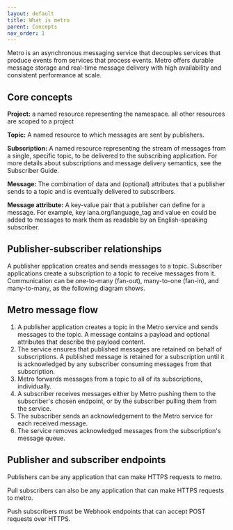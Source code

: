 ```yaml
---
layout: default
title: What is metro
parent: Concepts
nav_order: 1
---
```


Metro is an asynchronous messaging service that decouples services that produce events from services that process events. Metro offers durable message storage and real-time message delivery with high availability and consistent performance at scale.

Core concepts
---
<b>Project:</b> a named resource representing the namespace. all other resources are scoped to a project

<b>Topic:</b> A named resource to which messages are sent by publishers.

<b>Subscription:</b> A named resource representing the stream of messages from a single, specific topic, to be delivered to the subscribing application. For more details about subscriptions and message delivery semantics, see the Subscriber Guide.

<b>Message:</b> The combination of data and (optional) attributes that a publisher sends to a topic and is eventually delivered to subscribers.

<b>Message attribute:</b> A key-value pair that a publisher can define for a message. For example, key iana.org/language_tag and value en could be added to messages to mark them as readable by an English-speaking subscriber.

Publisher-subscriber relationships
---
A publisher application creates and sends messages to a topic. Subscriber applications create a subscription to a topic to receive messages from it. Communication can be one-to-many (fan-out), many-to-one (fan-in), and many-to-many, as the following diagram shows.

Metro message flow
---
1. A publisher application creates a topic in the Metro service and sends messages to the topic. A message contains a payload and optional attributes that describe the payload content.
2. The service ensures that published messages are retained on behalf of subscriptions. A published message is retained for a subscription until it is acknowledged by any subscriber consuming messages from that subscription.
3. Metro forwards messages from a topic to all of its subscriptions, individually.
4. A subscriber receives messages either by Metro pushing them to the subscriber's chosen endpoint, or by the subscriber pulling them from the service.
5. The subscriber sends an acknowledgement to the Metro service for each received message.
6. The service removes acknowledged messages from the subscription's message queue.

Publisher and subscriber endpoints
---
Publishers can be any application that can make HTTPS requests to metro.

Pull subscribers can also be any application that can make HTTPS requests to metro.

Push subscribers must be Webhook endpoints that can accept POST requests over HTTPS.
